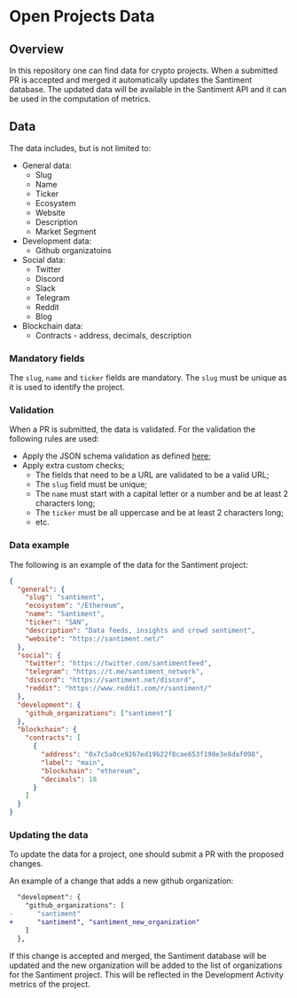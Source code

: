 # Open Projects Data

## Overview

In this repository one can find data for crypto projects.
When a submitted PR is accepted and merged it automatically updates the Santiment database.
The updated data will be available in the Santiment API and it can be used in the computation of metrics.

## Data

The data includes, but is not limited to:
- General data:
  - Slug
  - Name
  - Ticker
  - Ecosystem
  - Website
  - Description
  - Market Segment
- Development data:
  - Github organizatoins
- Social data:
  - Twitter 
  - Discord
  - Slack
  - Telegram
  - Reddit
  - Blog
- Blockchain data:
  - Contracts - address, decimals, description

### Mandatory fields

The `slug`, `name` and `ticker` fields are mandatory.
The `slug` must be unique as it is used to identify the project.

### Validation

When a PR is submitted, the data is validated. For the validation the following rules are used:
- Apply the JSON schema validation as defined [here](https://github.com/santiment/sanbase2/blob/master/lib/sanbase/repo_reader/jsonschema.json);
- Apply extra custom checks;
  - The fields that need to be a URL are validated to be a valid URL;
  - The `slug` field must be unique;
  - The `name` must start with a capital letter or a number and be at least 2 characters long;
  - The `ticker` must be all uppercase and be at least 2 characters long;
  - etc.

### Data example

The following is an example of the data for the Santiment project:

```json
{
  "general": {
    "slug": "santiment",
    "ecosystem": "/Ethereum",
    "name": "Santiment",
    "ticker": "SAN",
    "description": "Data feeds, insights and crowd sentiment",
    "website": "https://santiment.net/"
  },
  "social": {
    "twitter": "https://twitter.com/santimentfeed",
    "telegram": "https://t.me/santiment_network",
    "discord": "https://santiment.net/discord",
    "reddit": "https://www.reddit.com/r/santiment/"
  },
  "development": {
    "github_organizations": ["santiment"]
  },
  "blockchain": {
    "contracts": [
      {
        "address": "0x7c5a0ce9267ed19b22f8cae653f198e3e8daf098",
        "label": "main",
        "blockchain": "ethereum",
        "decimals": 18
      }
    ]
  }
}
```
### Updating the data

To update the data for a project, one should submit a PR with the proposed changes.

An example of a change that adds a new github organization:
```diff
  "development": {
    "github_organizations": [
-      "santiment"
+      "santiment", "santiment_new_organization"
    ]
  },
```
If this change is accepted and merged, the Santiment database will be updated and the new organization will be added to the list of organizations for the Santiment project.
This will be reflected in the Development Activity metrics of the project.